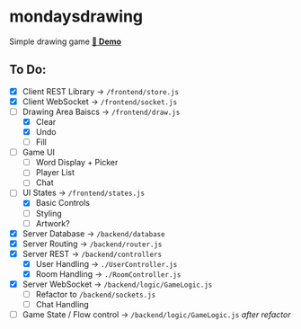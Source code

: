 # mondaysdrawing

Simple drawing game
**[:construction: Demo](https://mondaysdrawing.herokuapp.com)**

## To Do:

- [x] Client REST Library -> `/frontend/store.js`
- [x] Client WebSocket -> `/frontend/socket.js`
- [ ] Drawing Area Baiscs -> `/frontend/draw.js`
	- [x] Clear
	- [x] Undo
	- [ ] Fill
- [ ] Game UI
	- [ ] Word Display + Picker
	- [ ] Player List
	- [ ] Chat
- [ ] UI States -> `/frontend/states.js`
	- [x] Basic Controls
	- [ ] Styling
	- [ ] Artwork?
- [x] Server Database -> `/backend/database`
- [x] Server Routing -> `/backend/router.js`
- [x] Server REST -> `/backend/controllers`
	- [x] User Handling -> `./UserController.js`
	- [x] Room Handling -> `./RoomController.js`
- [x] Server WebSocket -> `/backend/logic/GameLogic.js`
	- [ ] Refactor to `/backend/sockets.js`
	- [ ] Chat Handling
- [ ] Game State / Flow control -> `/backend/logic/GameLogic.js` *after refactor*
